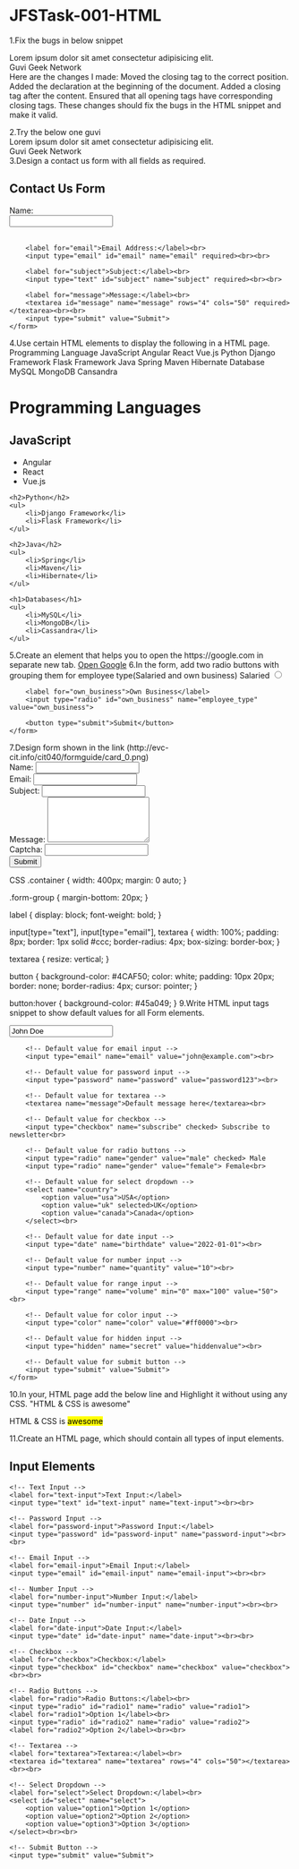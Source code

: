 # JFSTask-001-HTML
1.Fix the bugs in below snippet
    <html lang="en">
    <head>
        <title>Document
            <body>
                guvi
        </title>
    </head>
    <div>
        Lorem ipsum dolor sit amet consectetur adipisicing elit.
        <div>
            <div>
                Guvi Geek Network
            </div>
        </body>
    </html>
Here are the changes I made:
Moved the closing </title> tag to the correct position.
Added the <!DOCTYPE html> declaration at the beginning of the document.
Added a closing </body> tag after the content.
Ensured that all opening tags have corresponding closing tags.
These changes should fix the bugs in the HTML snippet and make it valid.
<!DOCTYPE html>
<html lang="en">
<head>
    <title>Document</title>
</head>
2.Try the below one
  
<html lang="en">
    <head>
        <title>Document
            <body>
                guvi
    </head>
    <div>
        Lorem ipsum dolor sit amet consectetur adipisicing elit.
        <div>
            <div>
                Guvi Geek Network
            </div>
        </body>
    </html>
    
Here are the changes I made:
The <head> section contains a <title> tag, which is properly closed.
The <body> section starts after the <head> section and contains the text "guvi".
The nested <div> tags are properly structured and closed.
These changes should fix the bugs in the HTML snippet and make it valid.
<!DOCTYPE html>
<html lang="en">
<head>
    <title>Document</title>
</head>
<body>
    guvi
    <div>
        Lorem ipsum dolor sit amet consectetur adipisicing elit.
        <div>
            <div>
                Guvi Geek Network
            </div>
        </div>
    </div>
</body>
</html>
3.Design a contact us form with all fields as required.

<!DOCTYPE html>
<html lang="en">
<head>
    <meta charset="UTF-8">
    <meta name="viewport" content="width=device-width, initial-scale=1.0">
    <title>Contact Us</title>
</head>
<body>
    <h2>Contact Us Form</h2>
    <form action="#" method="post">
        <label for="name">Name:</label><br>
        <input type="text" id="name" name="name" required><br><br>
        
        <label for="email">Email Address:</label><br>
        <input type="email" id="email" name="email" required><br><br>
        
        <label for="subject">Subject:</label><br>
        <input type="text" id="subject" name="subject" required><br><br>
        
        <label for="message">Message:</label><br>
        <textarea id="message" name="message" rows="4" cols="50" required></textarea><br><br>
        <input type="submit" value="Submit">
    </form>
</body>
</html>
4.Use certain HTML elements to display the following in a HTML page.
Programming Language
JavaScript
Angular
React
Vue.js
Python
Django Framework
Flask Framework
Java
Spring
Maven
Hibernate
Database
MySQL
MongoDB
Cansandra
<!DOCTYPE html>
<html lang="en">
<head>
    <meta charset="UTF-8">
    <meta name="viewport" content="width=device-width, initial-scale=1.0">
    <title>Programming Languages and Technologies</title>
</head>
<body>
    <h1>Programming Languages</h1>
    <h2>JavaScript</h2>
    <ul>
        <li>Angular</li>
        <li>React</li>
        <li>Vue.js</li>
    </ul>

    <h2>Python</h2>
    <ul>
        <li>Django Framework</li>
        <li>Flask Framework</li>
    </ul>

    <h2>Java</h2>
    <ul>
        <li>Spring</li>
        <li>Maven</li>
        <li>Hibernate</li>
    </ul>

    <h1>Databases</h1>
    <ul>
        <li>MySQL</li>
        <li>MongoDB</li>
        <li>Cassandra</li>
    </ul>
</body>
</html>
5.Create an element that helps you to open the https://google.com in separate new tab.
<!DOCTYPE html>
<html lang="en">
<head>
    <meta charset="UTF-8">
    <meta name="viewport" content="width=device-width, initial-scale=1.0">
    <title>Open Google in New Tab</title>
</head>
<body>
    <a href="https://google.com" target="_blank">Open Google</a>
</body>
</html>
6.In the form, add two radio buttons with grouping them for employee type(Salaried and own business)
<!DOCTYPE html>
<html lang="en">
<head>
    <meta charset="UTF-8">
    <meta name="viewport" content="width=device-width, initial-scale=1.0">
    <title>Employee Type Form</title>
</head>
<body>
    <form>
        <label for="salaried">Salaried</label>
        <input type="radio" id="salaried" name="employee_type" value="salaried">
        
        <label for="own_business">Own Business</label>
        <input type="radio" id="own_business" name="employee_type" value="own_business">
        
        <button type="submit">Submit</button>
    </form>
</body>
</html>
7.Design form shown in the link (http://evc-cit.info/cit040/formguide/card_0.png)
<!DOCTYPE html>
<html lang="en">
<head>
    <meta charset="UTF-8">
    <meta name="viewport" content="width=device-width, initial-scale=1.0">
    <title>Contact Form</title>
    <link rel="stylesheet" href="styles.css">
</head>
<body>
    <div class="container">
        <form>
            <div class="form-group">
                <label for="name">Name:</label>
                <input type="text" id="name" name="name" required>
            </div>
            <div class="form-group">
                <label for="email">Email:</label>
                <input type="email" id="email" name="email" required>
            </div>
            <div class="form-group">
                <label for="subject">Subject:</label>
                <input type="text" id="subject" name="subject" required>
            </div>
            <div class="form-group">
                <label for="message">Message:</label>
                <textarea id="message" name="message" rows="5" required></textarea>
            </div>
            <div class="form-group">
                <label for="captcha">Captcha:</label>
                <!-- Add your captcha here -->
                <input type="text" id="captcha" name="captcha" required>
            </div>
            <button type="submit">Submit</button>
        </form>
    </div>
</body>
</html>
CSS
.container {
    width: 400px;
    margin: 0 auto;
}

.form-group {
    margin-bottom: 20px;
}

label {
    display: block;
    font-weight: bold;
}

input[type="text"],
input[type="email"],
textarea {
    width: 100%;
    padding: 8px;
    border: 1px solid #ccc;
    border-radius: 4px;
    box-sizing: border-box;
}

textarea {
    resize: vertical;
}

button {
    background-color: #4CAF50;
    color: white;
    padding: 10px 20px;
    border: none;
    border-radius: 4px;
    cursor: pointer;
}

button:hover {
    background-color: #45a049;
}
9.Write HTML input tags snippet to show default values for all Form elements.
<!DOCTYPE html>
<html lang="en">
<head>
    <meta charset="UTF-8">
    <meta name="viewport" content="width=device-width, initial-scale=1.0">
    <title>Default Form Values</title>
</head>
<body>
    <form>
        <!-- Default value for text input -->
        <input type="text" name="name" value="John Doe"><br>

        <!-- Default value for email input -->
        <input type="email" name="email" value="john@example.com"><br>

        <!-- Default value for password input -->
        <input type="password" name="password" value="password123"><br>

        <!-- Default value for textarea -->
        <textarea name="message">Default message here</textarea><br>

        <!-- Default value for checkbox -->
        <input type="checkbox" name="subscribe" checked> Subscribe to newsletter<br>

        <!-- Default value for radio buttons -->
        <input type="radio" name="gender" value="male" checked> Male
        <input type="radio" name="gender" value="female"> Female<br>

        <!-- Default value for select dropdown -->
        <select name="country">
            <option value="usa">USA</option>
            <option value="uk" selected>UK</option>
            <option value="canada">Canada</option>
        </select><br>

        <!-- Default value for date input -->
        <input type="date" name="birthdate" value="2022-01-01"><br>

        <!-- Default value for number input -->
        <input type="number" name="quantity" value="10"><br>

        <!-- Default value for range input -->
        <input type="range" name="volume" min="0" max="100" value="50"><br>

        <!-- Default value for color input -->
        <input type="color" name="color" value="#ff0000"><br>

        <!-- Default value for hidden input -->
        <input type="hidden" name="secret" value="hiddenvalue"><br>

        <!-- Default value for submit button -->
        <input type="submit" value="Submit">
    </form>
</body>
</html>
10.In your, HTML page add the below line and Highlight it without using any CSS.
"HTML & CSS is awesome"

<!DOCTYPE html>
<html lang="en">
<head>
    <meta charset="UTF-8">
    <meta name="viewport" content="width=device-width, initial-scale=1.0">
    <title>Highlighted Text</title>
</head>
<body>
    <p>HTML & CSS is <mark>awesome</mark></p>
</body>
</html>
11.Create an HTML page, which should contain all types of input elements.
<!DOCTYPE html>
<html lang="en">
<head>
    <meta charset="UTF-8">
    <meta name="viewport" content="width=device-width, initial-scale=1.0">
    <title>Input Elements</title>
</head>
<body>
    <h2>Input Elements</h2>

    <!-- Text Input -->
    <label for="text-input">Text Input:</label>
    <input type="text" id="text-input" name="text-input"><br><br>

    <!-- Password Input -->
    <label for="password-input">Password Input:</label>
    <input type="password" id="password-input" name="password-input"><br><br>

    <!-- Email Input -->
    <label for="email-input">Email Input:</label>
    <input type="email" id="email-input" name="email-input"><br><br>

    <!-- Number Input -->
    <label for="number-input">Number Input:</label>
    <input type="number" id="number-input" name="number-input"><br><br>

    <!-- Date Input -->
    <label for="date-input">Date Input:</label>
    <input type="date" id="date-input" name="date-input"><br><br>

    <!-- Checkbox -->
    <label for="checkbox">Checkbox:</label>
    <input type="checkbox" id="checkbox" name="checkbox" value="checkbox"><br><br>

    <!-- Radio Buttons -->
    <label for="radio">Radio Buttons:</label><br>
    <input type="radio" id="radio1" name="radio" value="radio1">
    <label for="radio1">Option 1</label><br>
    <input type="radio" id="radio2" name="radio" value="radio2">
    <label for="radio2">Option 2</label><br><br>

    <!-- Textarea -->
    <label for="textarea">Textarea:</label><br>
    <textarea id="textarea" name="textarea" rows="4" cols="50"></textarea><br><br>

    <!-- Select Dropdown -->
    <label for="select">Select Dropdown:</label><br>
    <select id="select" name="select">
        <option value="option1">Option 1</option>
        <option value="option2">Option 2</option>
        <option value="option3">Option 3</option>
    </select><br><br>

    <!-- Submit Button -->
    <input type="submit" value="Submit">

</body>
</html>

